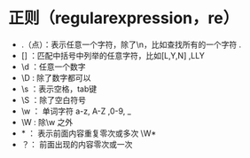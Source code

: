 # 正则（regularexpression，re）


- .（点）：表示任意一个字符，除了\n，比如查找所有的一个字符 .
- [] ：匹配中括号中列举的任意字符，比如[L,Y,N] ,LLY
- \d ：任意一个数字
- \D : 除了数字都可以
- \s ：表示空格，tab键
- \S ：除了空白符号
- \w ： 单词字符  a-z, A-Z ,0-9, _ 
- \W : 除\w 之外
- \* ： 表示前面内容重复零次或多次 \W*
- ？： 前面出现的内容零次或一次
